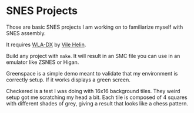# SNES Projects

Those are basic SNES projects I am working on to familiarize myself with SNES
assembly.

It requires [WLA-DX](https://github.com/vhelin/wla-dx) by [Vile Helin](https://github.com/vhelin).

Build any project with `make`. It will result in an SMC file you can use in an
emulator like ZSNES or Higan.

Greenspace is a simple demo meant to validate that my environment is
correctly setup. If it works displays a green screen.

Checkered is a test I was doing with 16x16 background tiles. They weird setup
got me scratching my head a bit. Each tile is composed of 4 squares with
different shades of grey, giving a result that looks like a chess pattern.
